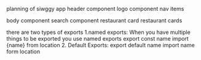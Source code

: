 planning of siwggy app
  header component 
     logo component
     nav items

 body component 
     search component
     restaurant card
        restaurant cards
            

there are two types of exports
       1.named exports: When you have multiple things to be exported you use named exports
             export const name
             import {name} from location
       2. Default Exports: 
              export default name
              import name form location